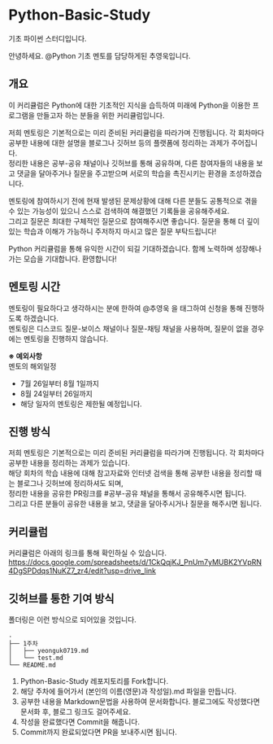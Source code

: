 # Python-Basic-Study
기초 파이썬 스터디입니다.

안녕하세요. @Python 기초 멘토를 담당하게된 추영욱입니다.

## 개요
이 커리큘럼은 Python에 대한 기초적인 지식을 습득하여 미래에 Python을 이용한 프로그램을 만들고자 하는 분들을 위한 커리큘럼입니다.  

저희 멘토링은 기본적으로는 미리 준비된 커리큘럼을 따라가며 진행됩니다. 각 회차마다 공부한 내용에 대한 설명을 블로그나 깃허브 등의 플랫폼에 정리하는 과제가 주어집니다.   
정리한 내용은 공부-공유 채널이나 깃허브를 통해 공유하며, 다른 참여자들의 내용을 보고 댓글을 달아주거나 질문을 주고받으며 서로의 학습을 촉진시키는 환경을 조성하겠습니다.  

멘토링에 참여하시기 전에 현재 발생된 문제상황에 대해 다른 분들도 공통적으로 겪을 수 있는 가능성이 있으니 스스로 검색하여 해결했던 기록들을 공유해주세요.  
그리고 질문은 최대한 구체적인 질문으로 참여해주시면 좋습니다. 질문을 통해 더 깊이 있는 학습과 이해가 가능하니 주저하지 마시고 많은 질문 부탁드립니다!  

Python 커리큘럼을 통해 유익한 시간이 되길 기대하겠습니다. 함께 노력하며 성장해나가는 모습을 기대합니다. 환영합니다!  

## 멘토링 시간
멘토링이 필요하다고 생각하시는 분에 한하여 @추영욱 을 태그하여 신청을 통해 진행하도록 하겠습니다.  
멘토링은 디스코드 질문-보이스 채널이나 질문-채팅 채널을 사용하며, 질문이 없을 경우에는 멘토링을 진행하지 않습니다.  

**※ 예외사항**  
멘토의 해외일정
-  7월 26일부터 8월 1일까지
-  8월 24일부터 26일까지
-  해당 일자의 멘토링은 제한될 예정입니다.

## 진행 방식
저희 멘토링은 기본적으로는 미리 준비된 커리큘럼을 따라가며 진행됩니다. 각 회차마다 공부한 내용을 정리하는 과제가 있습니다.  
해당 회차의 학습 내용에 대해 참고자료와 인터넷 검색을 통해 공부한 내용을 정리할 때는 블로그나 깃허브에 정리하셔도 되며,  
정리한 내용을 공유한 PR링크를 #공부-공유 채널을 통해서 공유해주시면 됩니다.  
그리고 다른 분들이 공유한 내용을 보고, 댓글을 달아주시거나 질문을 해주시면 됩니다.  

## 커리큘럼
커리큘럼은 아래의 링크를 통해 확인하실 수 있습니다.  
https://docs.google.com/spreadsheets/d/1CkQqjKJ_PnUm7yMUBK2YVpRN4DgSPDdqs1NuKZ7_zr4/edit?usp=drive_link

## 깃허브를 통한 기여 방식
폴더링은 이런 방식으로 되어있을 것입니다.  
```
.
├── 1주차
│   ├── yeonguk0719.md
│   └── test.md
└── README.md
```

1. Python-Basic-Study 레포지토리를 Fork합니다.
2. 해당 주차에 들어가서 (본인의 이름(영문)과 작성일).md 파일을 만듭니다.
3. 공부한 내용을 Markdown문법을 사용하여 문서화합니다. 블로그에도 작성했다면 문서화 후, 블로그 링크도 걸어주세요.
4. 작성을 완료했다면 Commit을 해줍니다.
5. Commit까지 완료되었다면 PR을 보내주시면 됩니다.
